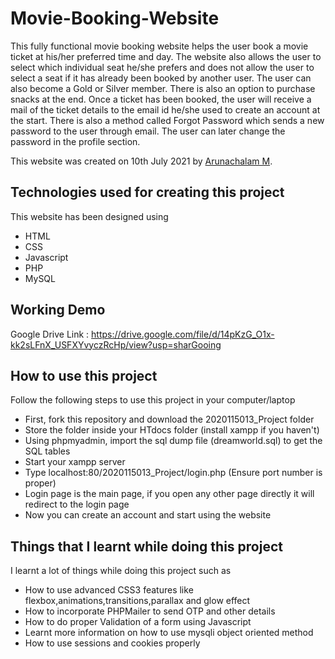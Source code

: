# Movie-Booking-Website
This fully functional movie booking website helps the user book a movie ticket at his/her preferred time and day. The website also allows the user to select which individual seat he/she prefers and does not allow the user to select a seat if it has already been booked by another user. The user can also become a Gold or Silver member. There is also an option to purchase snacks at the end. Once a ticket has been booked, the user will receive a mail of the ticket details to the email id he/she used to create an account at the start. There is also a method called Forgot Password which sends a new password to the user through email. The user can later change the password in the profile section.

This website was created on 10th July 2021 by [Arunachalam M](https://github.com/ArunachalamM101202 "Profile link"). 

## Technologies used for creating this project
This website has been designed using
* HTML
* CSS
* Javascript
* PHP
* MySQL

## Working Demo
Google Drive Link : https://drive.google.com/file/d/14pKzG_O1x-kk2sLFnX_USFXYvyczRcHp/view?usp=sharGooing

## How to use this project
Follow the following steps to use this project in your computer/laptop

* First, fork this repository and download the 2020115013_Project folder
* Store the folder inside your HTdocs folder (install xampp if you haven't)
* Using phpmyadmin, import the sql dump file (dreamworld.sql) to get the SQL tables
* Start your xampp server
* Type localhost:80/2020115013_Project/login.php   (Ensure port number is proper)
* Login page is the main page, if you open any other page directly it will redirect to the login page
* Now you can create an account and start using the website

## Things that I learnt while doing this project
I learnt a lot of things while doing this project such as 

* How to use advanced CSS3 features like flexbox,animations,transitions,parallax and glow effect
* How to incorporate PHPMailer to send OTP and other details
* How to do proper Validation of a form using Javascript
* Learnt more information on how to use mysqli object oriented method
* How to use sessions and cookies properly
